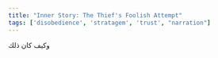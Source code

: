 ```yaml
---
title: "Inner Story: The Thief's Foolish Attempt"
tags: ['disobedience', 'stratagem', 'trust', "narration"]
---
```


 وكيف كان ذلك
